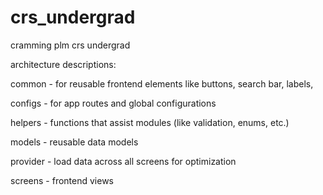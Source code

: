 # crs_undergrad

cramming plm crs undergrad

architecture descriptions:

common - for reusable frontend elements like buttons, search bar, labels, 

configs - for app routes and global configurations

helpers - functions that assist modules (like validation, enums, etc.)

models - reusable data models

provider - load data across all screens for optimization

screens - frontend views
